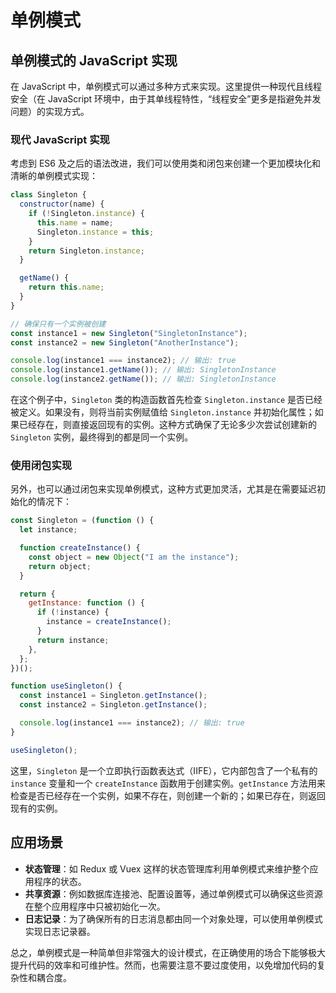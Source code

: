 # 单例模式

## 单例模式的 JavaScript 实现

在 JavaScript 中，单例模式可以通过多种方式来实现。这里提供一种现代且线程安全（在 JavaScript 环境中，由于其单线程特性，“线程安全”更多是指避免并发问题）的实现方式。

### 现代 JavaScript 实现

考虑到 ES6 及之后的语法改进，我们可以使用类和闭包来创建一个更加模块化和清晰的单例模式实现：

```javascript
class Singleton {
  constructor(name) {
    if (!Singleton.instance) {
      this.name = name;
      Singleton.instance = this;
    }
    return Singleton.instance;
  }

  getName() {
    return this.name;
  }
}

// 确保只有一个实例被创建
const instance1 = new Singleton("SingletonInstance");
const instance2 = new Singleton("AnotherInstance");

console.log(instance1 === instance2); // 输出: true
console.log(instance1.getName()); // 输出: SingletonInstance
console.log(instance2.getName()); // 输出: SingletonInstance
```

在这个例子中，`Singleton` 类的构造函数首先检查 `Singleton.instance` 是否已经被定义。如果没有，则将当前实例赋值给 `Singleton.instance` 并初始化属性；如果已经存在，则直接返回现有的实例。这种方式确保了无论多少次尝试创建新的 `Singleton` 实例，最终得到的都是同一个实例。

### 使用闭包实现

另外，也可以通过闭包来实现单例模式，这种方式更加灵活，尤其是在需要延迟初始化的情况下：

```javascript
const Singleton = (function () {
  let instance;

  function createInstance() {
    const object = new Object("I am the instance");
    return object;
  }

  return {
    getInstance: function () {
      if (!instance) {
        instance = createInstance();
      }
      return instance;
    },
  };
})();

function useSingleton() {
  const instance1 = Singleton.getInstance();
  const instance2 = Singleton.getInstance();

  console.log(instance1 === instance2); // 输出: true
}

useSingleton();
```

这里，`Singleton` 是一个立即执行函数表达式（IIFE），它内部包含了一个私有的 `instance` 变量和一个 `createInstance` 函数用于创建实例。`getInstance` 方法用来检查是否已经存在一个实例，如果不存在，则创建一个新的；如果已存在，则返回现有的实例。

## 应用场景

- **状态管理**：如 Redux 或 Vuex 这样的状态管理库利用单例模式来维护整个应用程序的状态。
- **共享资源**：例如数据库连接池、配置设置等，通过单例模式可以确保这些资源在整个应用程序中只被初始化一次。
- **日志记录**：为了确保所有的日志消息都由同一个对象处理，可以使用单例模式实现日志记录器。

总之，单例模式是一种简单但非常强大的设计模式，在正确使用的场合下能够极大提升代码的效率和可维护性。然而，也需要注意不要过度使用，以免增加代码的复杂性和耦合度。
